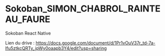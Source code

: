 # Sokoban_SIMON_CHABROL_RAINTEAU_FAURE
Sokoban React Native

Lien du drive : https://docs.google.com/document/d/1Pr1vOuV37r_td-7a-Ifu5ztkcQRTy_jpWy0oaapb3Y4/edit?usp=sharing
